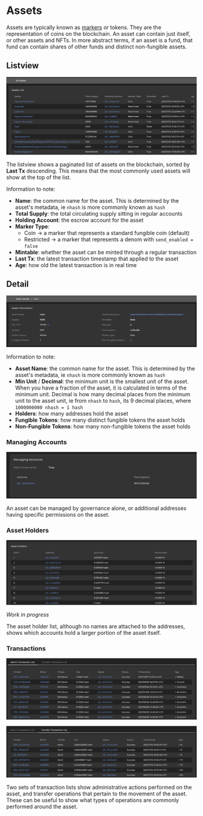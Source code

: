 # Assets

Assets are typically known as [markers](/docs/pb/modules/marker-module.md) or tokens. They are the representation of coins on the blockchain. An asset can contain just itself, or other assets and NFTs. In more abstract terms, if an asset is a fund, that fund can contain shares of other funds and distinct non-fungible assets.&#x20;

## Listview

![A listview of assets on the blockchain](/img/explorer/asset-listview.png)

The listview shows a paginated list of assets on the blockchain, sorted by **Last Tx** descending. This means that the most commonly used assets will show at the top of the list.

Information to note:

- **Name**: the common name for the asset. This is determined by the asset's metadata, ie `nhash` is more commonly known as `hash`
- **Total Supply**: the total circulating supply sitting in regular accounts
- **Holding Account**: the escrow account for the asset
- **Marker Type**:&#x20;
  - Coin -> a marker that represents a standard fungible coin (default)
  - Restricted -> a marker that represents a denom with `send_enabled = false`
- **Mintable**: whether the asset can be minted through a regular transaction&#x20;
- **Last Tx**: the latest transaction timestamp that applied to the asset&#x20;
- **Age**: how old the latest transaction is in real time

## Detail

![Header asset information](/img/explorer/asset-detail.png)

Information to note:

- **Asset Name**: the common name for the asset. This is determined by the asset's metadata, ie `nhash` is more commonly known as `hash`
- **Min Unit** / **Decimal**: the minimum unit is the smallest unit of the asset. When you have a fraction of the asset, it is calculated in terms of the minimum unit. Decimal is how many decimal places from the minimum unit to the asset unit, ie from `nhash` to `hash`, its 9 decimal places, where `1000000000 nhash = 1 hash`
- **Holders**: how many addresses hold the asset
- **Fungible Tokens**: how many distinct fungible tokens the asset holds
- **Non-Fungible Tokens**: how many non-fungible tokens the asset holds

### Managing Accounts

![manage accounts page](/img/explorer/manage-accounts.png)

An asset can be managed by governance alone, or additional addresses having specific permissions on the asset.&#x20;

### Asset Holders

![asset holders page](/img/explorer/asset-holders.png)

_Work in progress_

The asset holder list, although no names are attached to the addresses, shows which accounts hold a larger portion of the asset itself.

### Transactions

![A list of transactions that perform administrative actions on the asset](/img/explorer/admin-actions.png)

![A list of transactions that perform transfer operations associated with the asset](/img/explorer/transfer-operations.png)

Two sets of transaction lists show administrative actions performed on the asset, and transfer operations that pertain to the movement of the asset. These can be useful to show what types of operations are commonly performed around the asset.
